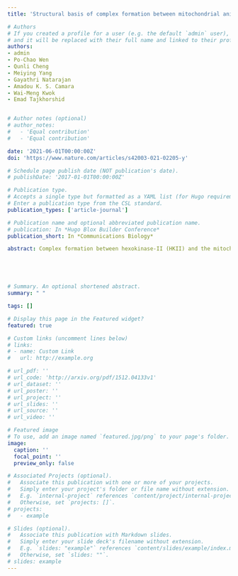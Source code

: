 ```yaml
---
title: 'Structural basis of complex formation between mitochondrial anion channel VDAC1 and Hexokinase-II'

# Authors
# If you created a profile for a user (e.g. the default `admin` user), write the username (folder name) here
# and it will be replaced with their full name and linked to their profile.
authors:
- admin
- Po-Chao Wen
- Qunli Cheng
- Meiying Yang
- Gayathri Natarajan
- Amadou K. S. Camara
- Wai-Meng Kwok
- Emad Tajkhorshid 


# Author notes (optional)
# author_notes:
#   - 'Equal contribution'
#   - 'Equal contribution'

date: '2021-06-01T00:00:00Z'
doi: 'https://www.nature.com/articles/s42003-021-02205-y'

# Schedule page publish date (NOT publication's date).
# publishDate: '2017-01-01T00:00:00Z'

# Publication type.
# Accepts a single type but formatted as a YAML list (for Hugo requirements).
# Enter a publication type from the CSL standard.
publication_types: ['article-journal']

# Publication name and optional abbreviated publication name.
# publication: In *Hugo Blox Builder Conference*
publication_short: In *Communications Biology*

abstract: Complex formation between hexokinase-II (HKII) and the mitochondrial VDAC1 is crucial to cell growth and survival. We hypothesize that HKII first inserts into the outer membrane of mitochondria (OMM) and then interacts with VDAC1 on the cytosolic leaflet of OMM to form a binary complex. To systematically investigate this process, we devised a hybrid approach. First, we describe membrane binding of HKII with molecular dynamics (MD) simulations employing a membrane mimetic model with enhanced lipid diffusion capturing membrane insertion of its H-anchor. The insertion depth of the H-anchor was then used to derive positional restraints in subsequent millisecond-scale Brownian dynamics (BD) simulations to preserve the membrane-bound pose of HKII during the formation of the HKII/VDAC1 binary complex. Multiple BD-derived structural models for the complex were further refined and their structural stability probed with additional MD simulations, resulting in one stable complex. A major feature in the complex is the partial (not complete) blockade of VDAC1’s permeation pathway, a result supported by our comparative electrophysiological measurements of the channel in the presence and absence of HKII. We also show how VDAC1 phosphorylation disrupts HKII binding, a feature that is verified by our electrophysiology recordings and has implications in mitochondria-mediated cell death.





# Summary. An optional shortened abstract.
summary: " "

tags: []

# Display this page in the Featured widget?
featured: true

# Custom links (uncomment lines below)
# links:
# - name: Custom Link
#   url: http://example.org

# url_pdf: ''
# url_code: 'http://arxiv.org/pdf/1512.04133v1'
# url_dataset: ''
# url_poster: ''
# url_project: ''
# url_slides: ''
# url_source: ''
# url_video: ''

# Featured image
# To use, add an image named `featured.jpg/png` to your page's folder.
image:
  caption: ''
  focal_point: ''
  preview_only: false

# Associated Projects (optional).
#   Associate this publication with one or more of your projects.
#   Simply enter your project's folder or file name without extension.
#   E.g. `internal-project` references `content/project/internal-project/index.md`.
#   Otherwise, set `projects: []`.
# projects:
#   - example

# Slides (optional).
#   Associate this publication with Markdown slides.
#   Simply enter your slide deck's filename without extension.
#   E.g. `slides: "example"` references `content/slides/example/index.md`.
#   Otherwise, set `slides: ""`.
# slides: example
---
```


<!-- {{% callout note %}}
Click the _Cite_ button above to demo the feature to enable visitors to import publication metadata into their reference management software.
{{% /callout %}}

{{% callout note %}}
Create your slides in Markdown - click the _Slides_ button to check out the example.
{{% /callout %}}

Add the publication's **full text** or **supplementary notes** here. You can use rich formatting such as including [code, math, and images](https://docs.hugoblox.com/content/writing-markdown-latex/). -->
